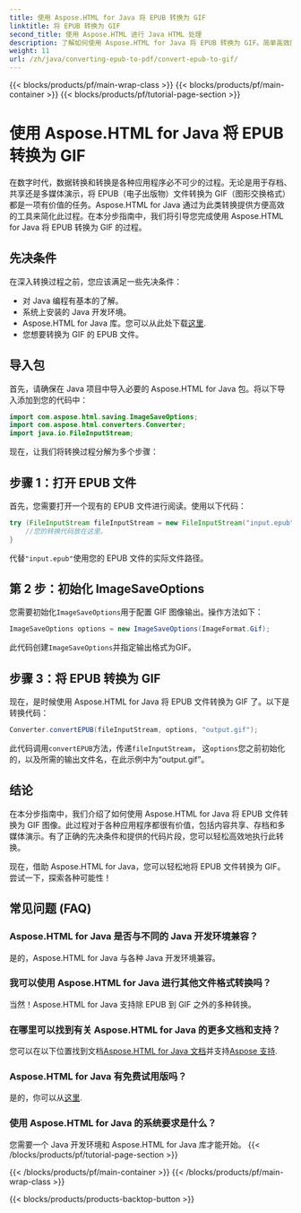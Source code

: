 ```yaml
---
title: 使用 Aspose.HTML for Java 将 EPUB 转换为 GIF
linktitle: 将 EPUB 转换为 GIF
second_title: 使用 Aspose.HTML 进行 Java HTML 处理
description: 了解如何使用 Aspose.HTML for Java 将 EPUB 转换为 GIF。简单高效的转换过程可满足您所有的多媒体需求。
weight: 11
url: /zh/java/converting-epub-to-pdf/convert-epub-to-gif/
---
```


{{< blocks/products/pf/main-wrap-class >}}
{{< blocks/products/pf/main-container >}}
{{< blocks/products/pf/tutorial-page-section >}}

# 使用 Aspose.HTML for Java 将 EPUB 转换为 GIF


在数字时代，数据转换和转换是各种应用程序必不可少的过程。无论是用于存档、共享还是多媒体演示，将 EPUB（电子出版物）文件转换为 GIF（图形交换格式）都是一项有价值的任务。Aspose.HTML for Java 通过为此类转换提供方便高效的工具来简化此过程。在本分步指南中，我们将引导您完成使用 Aspose.HTML for Java 将 EPUB 转换为 GIF 的过程。

## 先决条件

在深入转换过程之前，您应该满足一些先决条件：

- 对 Java 编程有基本的了解。
- 系统上安装的 Java 开发环境。
-  Aspose.HTML for Java 库。您可以从此处下载[这里](https://releases.aspose.com/html/java/).
- 您想要转换为 GIF 的 EPUB 文件。

## 导入包

首先，请确保在 Java 项目中导入必要的 Aspose.HTML for Java 包。将以下导入添加到您的代码中：

```java
import com.aspose.html.saving.ImageSaveOptions;
import com.aspose.html.converters.Converter;
import java.io.FileInputStream;
```

现在，让我们将转换过程分解为多个步骤：

## 步骤 1：打开 EPUB 文件

首先，您需要打开一个现有的 EPUB 文件进行阅读。使用以下代码：

```java
try (FileInputStream fileInputStream = new FileInputStream("input.epub")) {
    //您的转换代码放在这里。
}
```

代替`"input.epub"`使用您的 EPUB 文件的实际文件路径。

## 第 2 步：初始化 ImageSaveOptions

您需要初始化`ImageSaveOptions`用于配置 GIF 图像输出。操作方法如下：

```java
ImageSaveOptions options = new ImageSaveOptions(ImageFormat.Gif);
```

此代码创建`ImageSaveOptions`并指定输出格式为GIF。

## 步骤 3：将 EPUB 转换为 GIF

现在，是时候使用 Aspose.HTML for Java 将 EPUB 文件转换为 GIF 了。以下是转换代码：

```java
Converter.convertEPUB(fileInputStream, options, "output.gif");
```

此代码调用`convertEPUB`方法，传递`fileInputStream`， 这`options`您之前初始化的，以及所需的输出文件名，在此示例中为“output.gif”。 

## 结论

在本分步指南中，我们介绍了如何使用 Aspose.HTML for Java 将 EPUB 文件转换为 GIF 图像。此过程对于各种应用程序都很有价值，包括内容共享、存档和多媒体演示。有了正确的先决条件和提供的代码片段，您可以轻松高效地执行此转换。

现在，借助 Aspose.HTML for Java，您可以轻松地将 EPUB 文件转换为 GIF。尝试一下，探索各种可能性！

## 常见问题 (FAQ)

### Aspose.HTML for Java 是否与不同的 Java 开发环境兼容？
是的，Aspose.HTML for Java 与各种 Java 开发环境兼容。

### 我可以使用 Aspose.HTML for Java 进行其他文件格式转换吗？
当然！Aspose.HTML for Java 支持除 EPUB 到 GIF 之外的多种转换。

### 在哪里可以找到有关 Aspose.HTML for Java 的更多文档和支持？
您可以在以下位置找到文档[Aspose.HTML for Java 文档](https://reference.aspose.com/html/java/)并支持[Aspose 支持](https://forum.aspose.com/).

### Aspose.HTML for Java 有免费试用版吗？
是的，你可以从[这里](https://releases.aspose.com/).

### 使用 Aspose.HTML for Java 的系统要求是什么？
您需要一个 Java 开发环境和 Aspose.HTML for Java 库才能开始。
{{< /blocks/products/pf/tutorial-page-section >}}

{{< /blocks/products/pf/main-container >}}
{{< /blocks/products/pf/main-wrap-class >}}

{{< blocks/products/products-backtop-button >}}
